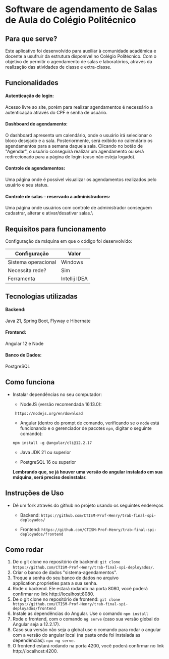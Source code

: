 # Software de agendamento de Salas de Aula do Colégio Politécnico

## Para que serve?

Este aplicativo foi desenvolvido para auxiliar à comunidade acadêmica e docente a usufruir da estrutura disponível no Colégio Politécnico. Com o objetivo de permitir o agendamento de salas e laboratórios, através da realização das atividades de classe e extra-classe.

## Funcionalidades

#### **Autenticação de login:**  
Acesso livre ao site, porém para realizar agendamentos é necessário a autenticação através do CPF e senha de usuário.

#### **Dashboard de agendamento:**  
O dashboard apresenta um calendário, onde o usuário irá selecionar o bloco desejado e a sala. Posteriormente, será exibido no calendário os agendamentos para a semana daquela sala. Clicando no botão de "Agendar", o usuário conseguirá realizar um agendamento ou será redirecionado para a página de login (caso não esteja logado).

#### **Controle de agendamentos:**  
Uma página onde é possível visualizar os agendamentos realizados pelo usuário e seu status.

#### **Controle de salas – reservado a administradores:**  
Uma página onde usuários com controle de administrador conseguem cadastrar, alterar e ativar/desativar salas.\


## Requisitos para funcionamento

Configuração da máquina em que o código foi desenvolvido:

| Configuração        | Valor                    |
|---------------------|--------------------------|
| Sistema operacional | Windows                  |
| Necessita rede?     | Sim                      |
| Ferramenta          | Intellij IDEA            |


## Tecnologias utilizadas

#### **Backend:**  
Java 21, Spring Boot, Flyway e Hibernate

#### **Frontend:**  
Angular 12 e Node

#### **Banco de Dados:**  
PostgreSQL

## Como funciona

* Instalar dependências no seu computador:

    * NodeJS (versão recomendada 16.13.0):
    
    ` https://nodejs.org/en/download`
    
    * Angular (dentro do prompt de comando, verificando se o `node` está funcionando e o gerenciador de pacotes `npn`, digitar o seguinte comando):
    
    `npm install -g @angular/cli@12.2.17`
        
    * Java JDK 21 ou superior
    
    * PostgreSQL 16 ou superior
    
    **Lembrando que, se já houver uma versão do angular instalado em sua máquina, será preciso desinstalar.**
    
    
## Instruções de Uso

* Dê um fork através do github no projeto usando os seguintes endereços

    * Backend: `https://github.com/CTISM-Prof-Henry/trab-final-spi-deployados/`

    * Frontend: `https://github.com/CTISM-Prof-Henry/trab-final-spi-deployados/frontend`
    

## Como rodar

   1. De o git clone no repositório de backend: `git clone https://github.com/CTISM-Prof-Henry/trab-final-spi-deployados/`.
   2. Criar o banco de dados "sistema-agendamentos".
   3. Troque a senha do seu banco de dados no arquivo application.proprieties para a sua senha.
   4. Rode o backend. Ele estará rodando na porta 8080, você poderá confirmar no link http://localhost:8080.
   5. De o git clone no repositório de frontend: `git clone https://github.com/CTISM-Prof-Henry/trab-final-spi-deployados/frontend`
   6. Instale as dependências do Angular. Use o comando `npm install`
   7. Rode o frontend, com o comando `ng serve` (caso sua versão global do Angular seja a 12.2.17).
   8. Caso sua versão não seja a global use o comando para rodar o angular com a versão do angular local (na pasta onde foi instalada as dependências): `npx ng serve`.
   9. O frontend estará rodando na porta 4200, você poderá confirmar no link http://localhost:4200.



